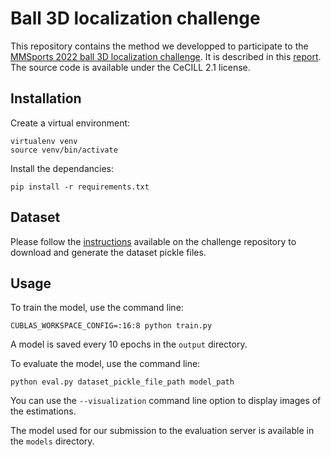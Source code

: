 
# Ball 3D localization challenge

This repository contains the method we developped to participate to the [MMSports 2022 ball 3D localization challenge](https://eval.ai/web/challenges/challenge-page/1688).
It is described in this [report](doc/BasketBallSizeEstimation.pdf).
The source code is available under the CeCILL 2.1 license.

## Installation

Create a virtual environment:
```
virtualenv venv
source venv/bin/activate
```

Install the dependancies:
```
pip install -r requirements.txt
```

## Dataset

Please follow the [instructions](https://github.com/DeepSportRadar/ball-3d-localization-challenge#participating-with-another-codebase) available on the challenge repository to download and generate the dataset pickle files.

## Usage

To train the model, use the command line:
```
CUBLAS_WORKSPACE_CONFIG=:16:8 python train.py
```

A model is saved every 10 epochs in the `output` directory.

To evaluate the model, use the command line:
```
python eval.py dataset_pickle_file_path model_path
```
You can use the `--visualization` command line option to display images of the estimations.

The model used for our submission to the evaluation server is available in the `models` directory.
